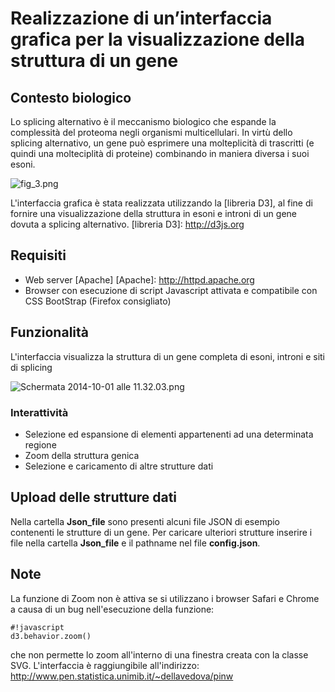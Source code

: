 # Realizzazione di un’interfaccia grafica per la visualizzazione della struttura di un gene #

## Contesto biologico ##
Lo splicing alternativo è il meccanismo biologico che espande la complessità del proteoma 
negli organismi multicellulari. In virtù dello splicing alternativo, 
un gene può esprimere una molteplicità di trascritti (e quindi una molteciplità di proteine) 
combinando in maniera diversa i suoi esoni.

![fig_3.png](https://bitbucket.org/repo/5AzB7M/images/2408341880-fig_3.png)

L'interfaccia grafica è stata realizzata utilizzando la [libreria D3], al fine di fornire una visualizzazione della struttura in esoni e introni di un gene dovuta a splicing alternativo. 
[libreria D3]: http://d3js.org

## Requisiti ##
* Web server [Apache]
[Apache]: http://httpd.apache.org
* Browser con esecuzione di script Javascript attivata e compatibile con CSS BootStrap (Firefox consigliato)

## Funzionalità ##
L'interfaccia visualizza la struttura di un gene completa di esoni, introni e siti di splicing

![Schermata 2014-10-01 alle 11.32.03.png](https://bitbucket.org/repo/5AzB7M/images/2030944623-Schermata%202014-10-01%20alle%2011.32.03.png)

### Interattività ###
* Selezione ed espansione di elementi appartenenti ad una determinata regione
* Zoom della struttura genica
* Selezione e caricamento di altre strutture dati

## Upload delle strutture dati ##
Nella cartella **Json_file** sono presenti alcuni file JSON di esempio contenenti le strutture di un gene. Per caricare ulteriori strutture inserire i file nella cartella **Json_file** e il pathname nel file **config.json**.

## Note ##
La funzione di Zoom non è attiva se si utilizzano i browser Safari e Chrome a causa di un bug nell'esecuzione della funzione: 
```
#!javascript
d3.behavior.zoom()
```
che non permette lo zoom all'interno di una finestra creata con la classe SVG.
L'interfaccia è raggiungibile all'indirizzo: http://www.pen.statistica.unimib.it/~dellavedova/pinw